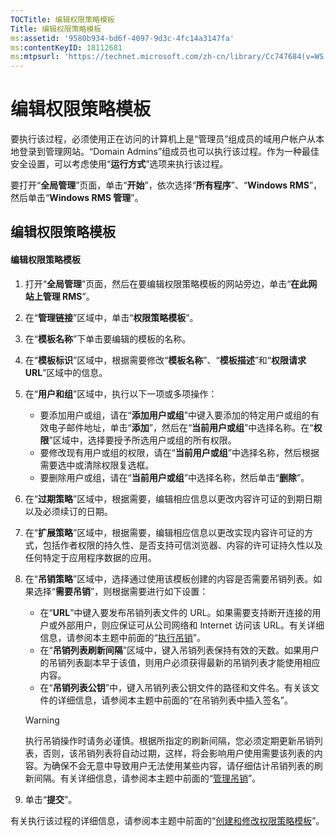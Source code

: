 ```yaml
---
TOCTitle: 编辑权限策略模板
Title: 编辑权限策略模板
ms:assetid: '9580b934-bd6f-4097-9d3c-4fc14a3147fa'
ms:contentKeyID: 18112681
ms:mtpsurl: 'https://technet.microsoft.com/zh-cn/library/Cc747684(v=WS.10)'
---
```


编辑权限策略模板
================

要执行该过程，必须使用正在访问的计算机上是“管理员”组成员的域用户帐户从本地登录到管理网站。“Domain Admins”组成员也可以执行该过程。作为一种最佳安全设置，可以考虑使用“**运行方式**”选项来执行该过程。

要打开“**全局管理**”页面，单击“**开始**”，依次选择“**所有程序**”、“**Windows RMS**”，然后单击“**Windows RMS 管理**”。

编辑权限策略模板
----------------

#### 编辑权限策略模板

1.  打开“**全局管理**”页面，然后在要编辑权限策略模板的网站旁边，单击“**在此网站上管理 RMS**”。

2.  在“**管理链接**”区域中，单击“**权限策略模板**”。

3.  在“**模板名称**”下单击要编辑的模板的名称。

4.  在“**模板标识**”区域中，根据需要修改“**模板名称**”、“**模板描述**”和“**权限请求 URL**”区域中的信息。

5.  在“**用户和组**”区域中，执行以下一项或多项操作：

    -   要添加用户或组，请在“**添加用户或组**”中键入要添加的特定用户或组的有效电子邮件地址，单击“**添加**”，然后在“**当前用户或组**”中选择名称。在“**权限**”区域中，选择要授予所选用户或组的所有权限。
    -   要修改现有用户或组的权限，请在“**当前用户或组**”中选择名称，然后根据需要选中或清除权限复选框。
    -   要删除用户或组，请在“**当前用户或组**”中选择名称，然后单击“**删除**”。

6.  在“**过期策略**”区域中，根据需要，编辑相应信息以更改内容许可证的到期日期以及必须续订的日期。

7.  在“**扩展策略**”区域中，根据需要，编辑相应信息以更改实现内容许可证的方式，包括作者权限的持久性、是否支持可信浏览器、内容的许可证持久性以及任何特定于应用程序数据的应用。

8.  在“**吊销策略**”区域中，选择通过使用该模板创建的内容是否需要吊销列表。如果选择“**需要吊销**”，则根据需要进行如下设置：

    -   在“**URL**”中键入要发布吊销列表文件的 URL。如果需要支持断开连接的用户或外部用户，则应保证可从公司网络和 Internet 访问该 URL。有关详细信息，请参阅本主题中前面的“[执行吊销](https://technet.microsoft.com/4735f060-7197-4ae2-830a-f91bcc4de30a)”。
    -   在“**吊销列表刷新间隔**”区域中，键入吊销列表保持有效的天数。如果用户的吊销列表副本早于该值，则用户必须获得最新的吊销列表才能使用相应内容。
    -   在“**吊销列表公钥**”中，键入吊销列表公钥文件的路径和文件名。有关该文件的详细信息，请参阅本主题中前面的“在吊销列表中插入签名”。

    > [!WARNING]
    > 执行吊销操作时请务必谨慎。根据所指定的刷新间隔，您必须定期更新吊销列表，否则，该吊销列表将自动过期，这样，将会影响用户使用需要该列表的内容。为确保不会无意中导致用户无法使用某些内容，请仔细估计吊销列表的刷新间隔。有关详细信息，请参阅本主题中前面的“[管理吊销](https://technet.microsoft.com/df732a7d-1fb0-4845-87ca-fab4bc5f98a0)”。 

9.  单击“**提交**”。

有关执行该过程的详细信息，请参阅本主题中前面的“[创建和修改权限策略模板](https://technet.microsoft.com/6014176f-ef71-4d29-b3e3-da129c18563d)”。

